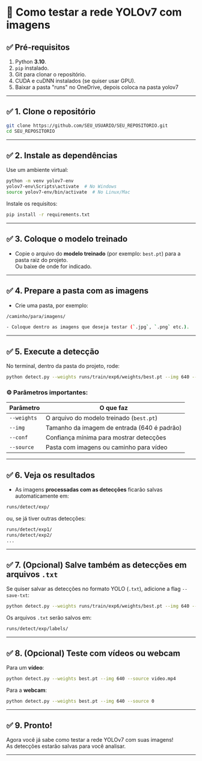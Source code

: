# 📝 Como testar a rede YOLOv7 com imagens

## ✅ Pré-requisitos

1. Python **3.10**.
2. `pip` instalado.
3. Git para clonar o repositório.
4. CUDA e cuDNN instalados (se quiser usar GPU).
5. Baixar a pasta "runs" no OneDrive, depois coloca na pasta yolov7

---

## ✅ 1. Clone o repositório

```bash
git clone https://github.com/SEU_USUARIO/SEU_REPOSITORIO.git
cd SEU_REPOSITORIO
```
---

## ✅ 2. Instale as dependências

Use um ambiente virtual:

```bash
python -m venv yolov7-env
yolov7-env\Scripts\activate  # No Windows
source yolov7-env/bin/activate  # No Linux/Mac
```
Instale os requisitos:

```bash
pip install -r requirements.txt
```
---

## ✅ 3. Coloque o modelo treinado

- Copie o arquivo do **modelo treinado** (por exemplo: `best.pt`) para a pasta raiz do projeto.  
Ou baixe de onde for indicado.

---

## ✅ 4. Prepare a pasta com as imagens

- Crie uma pasta, por exemplo:

```bash
/caminho/para/imagens/

- Coloque dentro as imagens que deseja testar (`.jpg`, `.png` etc.).
```
---

## ✅ 5. Execute a detecção

No terminal, dentro da pasta do projeto, rode:

```bash
python detect.py --weights runs/train/exp6/weights/best.pt --img 640 --conf 0.25 --source /caminho/para/imagens
```
### ⚙️ Parâmetros importantes:

| Parâmetro      | O que faz                                    |
|----------------|---------------------------------------------|
| `--weights`    | O arquivo do modelo treinado (`best.pt`)     |
| `--img`        | Tamanho da imagem de entrada (640 é padrão)  |
| `--conf`       | Confiança mínima para mostrar detecções      |
| `--source`     | Pasta com imagens ou caminho para vídeo      |

---

## ✅ 6. Veja os resultados

- As imagens **processadas com as detecções** ficarão salvas automaticamente em:

```bash
runs/detect/exp/
```
ou, se já tiver outras detecções:

```bash
runs/detect/exp1/
runs/detect/exp2/
...
```
---

## ✅ 7. (Opcional) Salve também as detecções em arquivos `.txt`

Se quiser salvar as detecções no formato YOLO (`.txt`), adicione a flag `--save-txt`:

```bash
python detect.py --weights runs/train/exp6/weights/best.pt --img 640 --conf 0.25 --source /caminho/para/imagens --save-txt
```
Os arquivos `.txt` serão salvos em:

```bash
runs/detect/exp/labels/
```
---

## ✅ 8. (Opcional) Teste com vídeos ou webcam

Para um **vídeo**:

```bash
python detect.py --weights best.pt --img 640 --source video.mp4
```
Para a **webcam**:

```bash
python detect.py --weights best.pt --img 640 --source 0
```
---

## ✅ 9. Pronto!

Agora você já sabe como testar a rede YOLOv7 com suas imagens!  
As detecções estarão salvas para você analisar.

---
